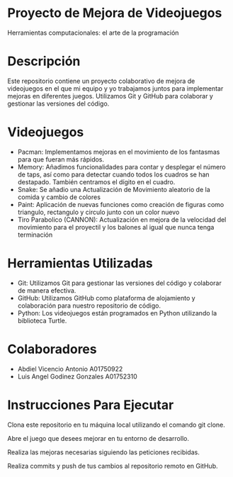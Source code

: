 # Proyecto de Mejora de Videojuegos
Herramientas computacionales: el arte de la programación

# Descripción
Este repositorio contiene un proyecto colaborativo de mejora de videojuegos en el que mi equipo y yo trabajamos juntos para implementar mejoras en diferentes juegos. Utilizamos Git y GitHub para colaborar y gestionar las versiones del código.

# Videojuegos
* Pacman: Implementamos mejoras en el movimiento de los fantasmas para que fueran más rápidos.
* Memory: Añadimos funcionalidades para contar y desplegar el número de taps, así como para detectar cuando todos los cuadros se han destapado. También centramos el dígito en el cuadro.
* Snake: Se añadio una Actualización de Movimiento aleatorio de la comida y cambio de colores
* Paint: Aplicación de nuevas funciones como creación de figuras como triangulo, rectangulo y circulo junto con un color nuevo
* Tiro Parabolico (CANNON): Actualización en mejora de la velocidad del movimiento para el proyectil y los balones al igual que nunca tenga terminación

# Herramientas Utilizadas 
* Git: Utilizamos Git para gestionar las versiones del código y colaborar de manera efectiva.
* GitHub: Utilizamos GitHub como plataforma de alojamiento y colaboración para nuestro repositorio de código.
* Python: Los videojuegos están programados en Python utilizando la biblioteca Turtle.

# Colaboradores
- Abdiel Vicencio Antonio A01750922
- Luis Angel Godinez Gonzales A01752310

# Instrucciones Para Ejecutar 
Clona este repositorio en tu máquina local utilizando el comando git clone.

Abre el juego que desees mejorar en tu entorno de desarrollo.

Realiza las mejoras necesarias siguiendo las peticiones recibidas.

Realiza commits y push de tus cambios al repositorio remoto en GitHub.

